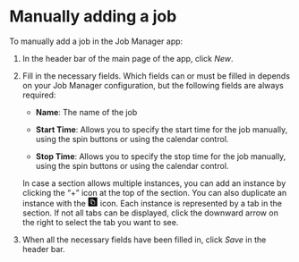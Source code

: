# Manually adding a job

To manually add a job in the Job Manager app:

1. In the header bar of the main page of the app, click *New*.

2. Fill in the necessary fields. Which fields can or must be filled in depends on your Job Manager configuration, but the following fields are always required:

    - **Name**: The name of the job

    - **Start Time**: Allows you to specify the start time for the job manually, using the spin buttons or using the calendar control.

    - **Stop Time**: Allows you to specify the stop time for the job manually, using the spin buttons or using the calendar control.

    In case a section allows multiple instances, you can add an instance by clicking the “+” icon at the top of the section. You can also duplicate an instance with the ![](../../images/JobsX_duplicate.png) icon. Each instance is represented by a tab in the section. If not all tabs can be displayed, click the downward arrow on the right to select the tab you want to see.

3. When all the necessary fields have been filled in, click *Save* in the header bar.
